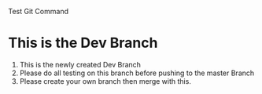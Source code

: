 Test Git Command
# This is the Dev Branch
1. This is the newly created Dev Branch
2. Please do all testing on this branch before pushing to the master Branch
4. Please create your own branch then merge with this.
